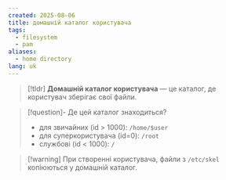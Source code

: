 ```yaml
---
created: 2025-08-06
title: домашній каталог користувача
tags:
  - filesystem
  - pam
aliases:
  - home directory
lang: uk
---
```

> [!tldr]
> **Домашній каталог користувача** — це каталог, де користувач зберігає свої файли.

> [!question]- Де цей каталог знаходиться?
> - для звичайних (id > 1000): `/home/$user`
> - для суперкористувача (id=0): `/root`
> - службові (id < 1000): `/`

> [!warning] При створенні користувача, файли з `/etc/skel` копіюються у домашній каталог.